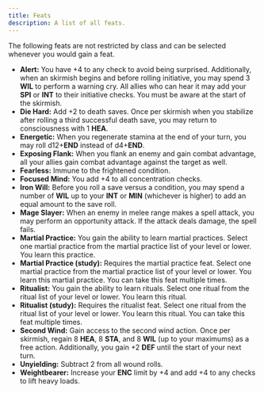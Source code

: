 ```yaml
---
title: Feats
description: A list of all feats.
---
```


The following feats are not restricted by class and can be selected whenever you would gain a feat.

- **Alert:** You have +4 to any check to avoid being surprised. Additionally, when an skirmish begins and before rolling initiative, you may spend 3 **WIL** to perform a warning cry. All allies who can hear it may add your **SPI** or **INT** to their initiative checks. You must be aware at the start of the skirmish.
- **Die Hard:** Add +2 to death saves. Once per skirmish when you stabilize after rolling a third successful death save, you may return to consciousness with 1 **HEA**.
- **Energetic:** When you regenerate stamina at the end of your turn, you may roll d12+**END** instead of d4+**END**.
- **Exposing Flank:** When you flank an enemy and gain combat advantage, all your allies gain combat advantage against the target as well.
- **Fearless:** Immune to the frightened condition.
- **Focused Mind:** You add +4 to all concentration checks.
- **Iron Will:** Before you roll a save versus a condition, you may spend a number of **WIL** up to your **INT** or **MIN** (whichever is higher) to add an equal amount to the save roll.
- **Mage Slayer:** When an enemy in melee range makes a spell attack, you may perform an opportunity attack. If the attack deals damage, the spell fails.
- **Martial Practice:** You gain the ability to learn martial practices. Select one martial practice from the martial practice list of your level or lower. You learn this practice.
- **Martial Practice (study):** Requires the martial practice feat. Select one martial practice from the martial practice list of your level or lower. You learn this martial practice. You can take this feat multiple times.
- **Ritualist:** You gain the ability to learn rituals. Select one ritual from the ritual list of your level or lower. You learn this ritual.
- **Ritualist (study):** Requires the ritualist feat. Select one ritual from the ritual list of your level or lower. You learn this ritual. You can take this feat multiple times.
- **Second Wind:** Gain access to the second wind action. Once per skirmish, regain 8 **HEA**, 8 **STA**, and 8 **WIL** (up to your maximums) as a free action. Additionally, you gain +2 **DEF** until the start of your next turn.
- **Unyielding:** Subtract 2 from all wound rolls.
- **Weightbearer:** Increase your **ENC** limit by +4 and add +4 to any checks to lift heavy loads.
